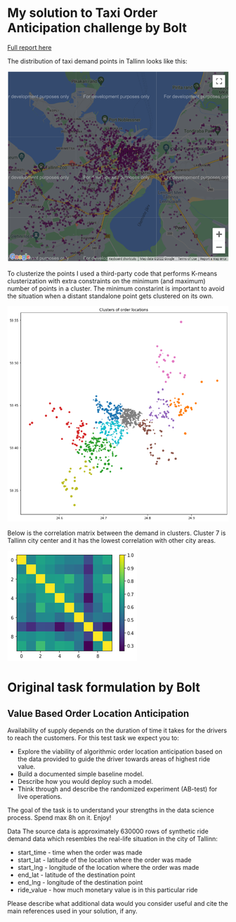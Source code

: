 # My solution to Taxi Order Anticipation challenge by Bolt

[Full report here](demand_prediction.pdf)

The distribution of taxi demand points in Tallinn looks like this:

![](images/gmap.png)

To clusterize the points I used a third-party code that performs K-means clusterization with extra constraints on the minimum (and maximum) number of points in a cluster. The minimum constarint is important to avoid the situation when a distant standalone point gets clustered on its own.

![](images/clusters.png)

Below is the correlation matrix between the demand in clusters. Cluster 7 is Tallinn city center and it has the lowest correlation with other city areas.

![](images/corr.png)

# Original task formulation by Bolt

## Value Based Order Location Anticipation

Availability of supply depends on the duration of time it takes for the drivers to reach the customers. For this test task we expect you to:

- Explore the viability of algorithmic order location anticipation based on the data provided to guide the driver towards areas of highest ride value.
- Build a documented simple baseline model.
- Describe how you would deploy such a model.
- Think through and describe the randomized experiment (AB-test) for live operations.

The goal of the task is to understand your strengths in the data science process. Spend max 8h on it. Enjoy!

Data
The source data is approximately 630000 rows of synthetic ride demand data which resembles the real-life situation in the city of Tallinn:

- start_time - time when the order was made
- start_lat - latitude of the location where the order was made
- start_lng - longitude of the location where the order was made
- end_lat - latitude of the destination point
- end_lng - longitude of the destination point
- ride_value - how much monetary value is in this particular ride

Please describe what additional data would you consider useful and cite the main references used in your solution, if any.